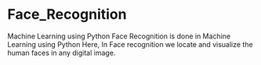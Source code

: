 # Face_Recognition
Machine Learning using Python
Face Recognition is done in Machine Learning using Python
Here, In Face recognition we locate and visualize the human
faces in any digital image.
